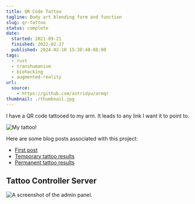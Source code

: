```yaml
---
title: QR Code Tattoo
tagline: Body art blending form and function
slug: qr-tattoo
status: complete
date:
  started: 2021-09-21
  finished: 2022-02-27
  published: 2024-02-10 15:38:40-08:00
tags:
  - rust
  - transhumanism
  - biohacking
  - augmented-reality
url:
  source:
    - https://github.com/astridyu/armqr
thumbnail: ./thumbnail.jpg
---
```


I have a QR code tattooed to my arm. It leads to any link I want it to point to.

![My tattoo!](./thumbnail.jpg)

Here are some blog posts associated with this project:

- [First post](https://astrid.tech/2021/09/22/0/qr-tattoo/)
- [Temporary tattoo results](https://astrid.tech/2021/10/03/0/temp-tattoo-results/)
- [Permanent tattoo results](https://astrid.tech/2022/03/03/22/0/qr-tattoo-result/)

## Tattoo Controller Server

![A screenshot of the admin panel.](./admin.jpg)

